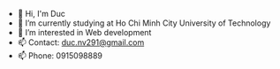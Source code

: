 

<!--
**tomgermanyyyy/tomgermanyyyy** is a ✨ _special_ ✨ repository because its `README.md` (this file) appears on your GitHub profile.
-->
- 👋 Hi, I'm Duc
- 🔭 I’m currently studying at Ho Chi Minh City University of Technology
- 🌱 I’m interested in Web development
- 📫 Contact: duc.nv291@gmail.com
- 📫 Phone: 0915098889